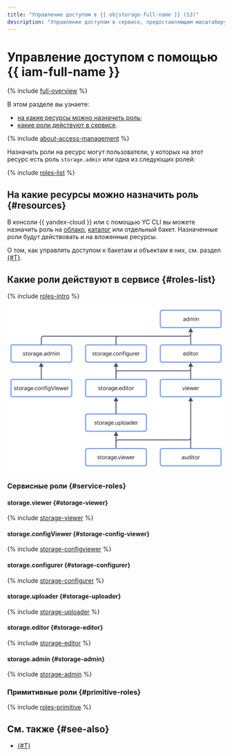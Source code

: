 ```yaml
---
title: "Управление доступом в {{ objstorage-full-name }} (S3)"
description: "Управление доступом в сервисе, предоставляющим масштабируемое решение для хранения данных — {{ objstorage-full-name }} (S3). В разделе описано, на какие ресурсы можно назначить роль, какие роли действуют в сервисе."
---
```




# Управление доступом с помощью {{ iam-full-name }}

{% include [full-overview](../../_includes/storage/security/full-overview.md) %}

В этом разделе вы узнаете:

* [на какие ресурсы можно назначить роль](#resources);
* [какие роли действуют в сервисе](#roles-list).

{% include [about-access-management](../../_includes/iam/about-access-management.md) %}

Назначать роли на ресурс могут пользователи, у которых на этот ресурс есть роль `storage.admin` или одна из следующих ролей:

{% include [roles-list](../../_includes/iam/roles-list.md) %}

## На какие ресурсы можно назначить роль {#resources}

В консоли {{ yandex-cloud }} или с помощью YC CLI вы можете назначить роль на [облако](../../resource-manager/concepts/resources-hierarchy.md#cloud), [каталог](../../resource-manager/concepts/resources-hierarchy.md#folder) или отдельный бакет. Назначенные роли будут действовать и на вложенные ресурсы.

О том, как управлять доступом к бакетам и объектам в них, см. раздел [{#T}](../concepts/acl.md).

## Какие роли действуют в сервисе {#roles-list}

{% include [roles-intro](../../_includes/roles-intro.md) %}

![service-roles-hierarchy](../../_assets/storage/service-roles-hierarchy.svg)

### Сервисные роли {#service-roles}

#### storage.viewer {#storage-viewer}

{% include [storage-viewer](../../_roles/storage/viewer.md) %}

#### storage.configViewer {#storage-config-viewer}

{% include [storage-configviewer](../../_roles/storage/configViewer.md) %}

#### storage.configurer {#storage-configurer}

{% include [storage-configurer](../../_roles/storage/configurer.md) %}

#### storage.uploader {#storage-uploader}

{% include [storage-uploader](../../_roles/storage/uploader.md) %}

#### storage.editor {#storage-editor}

{% include [storage-editor](../../_roles/storage/editor.md) %}

#### storage.admin {#storage-admin}

{% include [storage-admin](../../_roles/storage/admin.md) %}


### Примитивные роли {#primitive-roles}

{% include [roles-primitive](../../_includes/roles-primitive.md) %}

## См. также {#see-also}

* [{#T}](../operations/buckets/iam-access.md)

